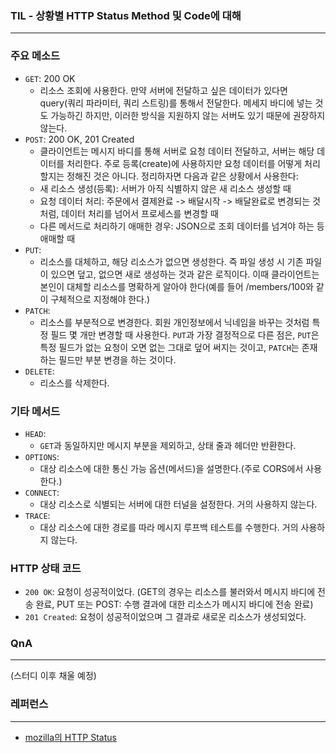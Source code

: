 ### TIL - 상황별 HTTP Status Method 및 Code에 대해
---
### 주요 메소드
- `GET`: 200 OK
  - 리소스 조회에 사용한다. 만약 서버에 전달하고 싶은 데이터가 있다면 query(쿼리 파라미터, 쿼리 스트링)를 통해서 전달한다. 메세지 바디에 넣는 것도 가능하긴 하지만, 이러한 방식을 지원하지 않는 서버도 있기 때문에 권장하지 않는다.
- `POST`: 200 OK, 201 Created
  - 클라이언트는 메시지 바디를 통해 서버로 요청 데이터 전달하고, 서버는 해당 데이터를 처리한다. 주로 등록(create)에 사용하지만 요청 데이터를 어떻게 처리할지는 정해진 것은 아니다. 정리하자면 다음과 같은 상황에서 사용한다:
  - 새 리소스 생성(등록): 서버가 아직 식별하지 않은 새 리소스 생성할 때
  - 요청 데이터 처리: 주문에서 결제완료 -> 배달시작 -> 배달완료로 변경되는 것처럼, 데이터 처리를 넘어서 프로세스를 변경할 때
  - 다른 메서드로 처리하기 애매한 경우: JSON으로 조회 데이터를 넘겨야 하는 등 애매할 때
- `PUT`:
  - 리소스를 대체하고, 해당 리소스가 없으면 생성한다. 즉 파일 생성 시 기존 파일이 있으면 덮고, 없으면 새로 생성하는 것과 같은 로직이다. 이때 클라이언트는 본인이 대체할 리소스를 명확하게 알아야 한다(예를 들어 /members/100와 같이 구체적으로 지정해야 한다.)
- `PATCH`:
  - 리소스를 부분적으로 변경한다. 회원 개인정보에서 닉네임을 바꾸는 것처럼 특정 필드 몇 개만 변경할 때 사용한다. `PUT`과 가장 결정적으로 다른 점은, `PUT`은 특정 필드가 없는 요청이 오면 없는 그대로 덮어 써지는 것이고, `PATCH`는 존재하는 필드만 부분 변경을 하는 것이다.
- `DELETE`:
  - 리소스를 삭제한다.

### 기타 메서드
- `HEAD`:
  - `GET`과 동일하지만 메시지 부분을 제외하고, 상태 줄과 헤더만 반환한다.
- `OPTIONS`:
  - 대상 리소스에 대한 통신 가능 옵션(메서드)을 설명한다.(주로 CORS에서 사용한다.)
- `CONNECT`:
  - 대상 리소스로 식별되는 서버에 대한 터널을 설정한다. 거의 사용하지 않는다.
- `TRACE`:
  - 대상 리소스에 대한 경로를 따라 메시지 루프백 테스트를 수행한다. 거의 사용하지 않는다.

### HTTP 상태 코드
- `200 OK`: 요청이 성공적이었다. (GET의 경우는 리소스를 불러와서 메시지 바디에 전송 완료, PUT 또는 POST: 수행 결과에 대한 리소스가 메시지 바디에 전송 완료)
- `201 Created`: 요청이 성공적이었으며 그 결과로 새로운 리소스가 생성되었다.

### QnA
---
(스터디 이후 채울 예정)

### 레퍼런스
---
- [mozilla의 HTTP Status](https://developer.mozilla.org/ko/docs/Web/HTTP/Status)
